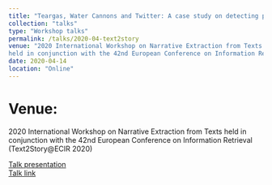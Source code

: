```yaml
---
title: "Teargas, Water Cannons and Twitter: A case study on detecting protest repression events in Turkey 2013"
collection: "talks"
type: "Workshop talks"
permalink: /talks/2020-04-text2story
venue: "2020 International Workshop on Narrative Extraction from Texts
held in conjunction with the 42nd European Conference on Information Retrieval (Text2Story@ECIR 2020)"
date: 2020-04-14
location: "Online"
---
```

Venue:
=======
2020 International Workshop on Narrative Extraction from Texts
held in conjunction with the 42nd European Conference on Information Retrieval (Text2Story@ECIR 2020) <br>

<a href="/files/talks/2020/2020-04-text2story.pdf">Talk presentation</a> <br>
<a href="https://www.youtube.com/watch?v=rMXBT47RxEY&t=8s">Talk link</a>